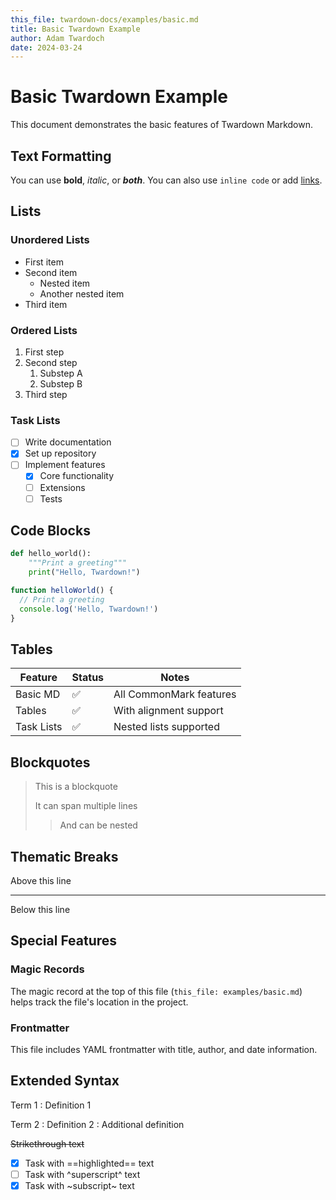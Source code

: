 ```yaml
---
this_file: twardown-docs/examples/basic.md
title: Basic Twardown Example
author: Adam Twardoch
date: 2024-03-24
---
```


# Basic Twardown Example

This document demonstrates the basic features of Twardown Markdown.

## Text Formatting

You can use **bold**, _italic_, or **_both_**. You can also use `inline code` or add
[links](https://example.com).

## Lists

### Unordered Lists

- First item
- Second item
  - Nested item
  - Another nested item
- Third item

### Ordered Lists

1. First step
2. Second step
   1. Substep A
   2. Substep B
3. Third step

### Task Lists

- [ ] Write documentation
- [x] Set up repository
- [ ] Implement features
  - [x] Core functionality
  - [ ] Extensions
  - [ ] Tests

## Code Blocks

```python
def hello_world():
    """Print a greeting"""
    print("Hello, Twardown!")
```

```javascript
function helloWorld() {
  // Print a greeting
  console.log('Hello, Twardown!')
}
```

## Tables

| Feature    | Status | Notes                   |
| ---------- | ------ | ----------------------- |
| Basic MD   | ✅     | All CommonMark features |
| Tables     | ✅     | With alignment support  |
| Task Lists | ✅     | Nested lists supported  |

## Blockquotes

> This is a blockquote
>
> It can span multiple lines
>
> > And can be nested

## Thematic Breaks

Above this line

---

Below this line

## Special Features

### Magic Records

The magic record at the top of this file (`this_file: examples/basic.md`) helps track the file's
location in the project.

### Frontmatter

This file includes YAML frontmatter with title, author, and date information.

## Extended Syntax

Term 1 : Definition 1

Term 2 : Definition 2 : Additional definition

~~Strikethrough text~~

- [x] Task with ==highlighted== text
- [ ] Task with ^superscript^ text
- [x] Task with ~subscript~ text
